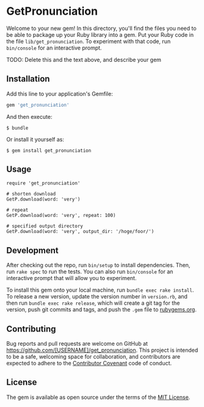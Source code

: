 # GetPronunciation

Welcome to your new gem! In this directory, you'll find the files you need to be able to package up your Ruby library into a gem. Put your Ruby code in the file `lib/get_pronunciation`. To experiment with that code, run `bin/console` for an interactive prompt.

TODO: Delete this and the text above, and describe your gem

## Installation

Add this line to your application's Gemfile:

```ruby
gem 'get_pronunciation'
```

And then execute:

    $ bundle

Or install it yourself as:

    $ gem install get_pronunciation

## Usage

```
require 'get_pronunciation'

# shorten download
GetP.download(word: 'very')

# repeat
GetP.download(word: 'very', repeat: 100)

# specified output directory
GetP.download(word: 'very', output_dir: '/hoge/foor/')
```

## Development

After checking out the repo, run `bin/setup` to install dependencies. Then, run `rake spec` to run the tests. You can also run `bin/console` for an interactive prompt that will allow you to experiment.

To install this gem onto your local machine, run `bundle exec rake install`. To release a new version, update the version number in `version.rb`, and then run `bundle exec rake release`, which will create a git tag for the version, push git commits and tags, and push the `.gem` file to [rubygems.org](https://rubygems.org).

## Contributing

Bug reports and pull requests are welcome on GitHub at https://github.com/[USERNAME]/get_pronunciation. This project is intended to be a safe, welcoming space for collaboration, and contributors are expected to adhere to the [Contributor Covenant](http://contributor-covenant.org) code of conduct.


## License

The gem is available as open source under the terms of the [MIT License](http://opensource.org/licenses/MIT).

